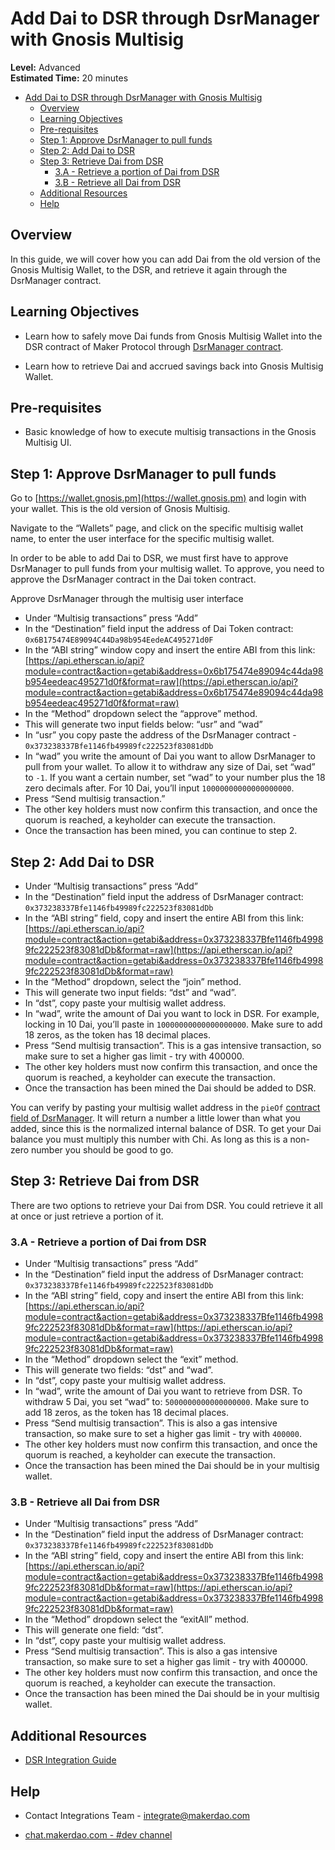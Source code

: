 # Add Dai to DSR through DsrManager with Gnosis Multisig

**Level:** Advanced  
**Estimated Time:** 20 minutes

- [Add Dai to DSR through DsrManager with Gnosis Multisig](#add-dai-to-dsr-through-dsrmanager-with-gnosis-multisig)
  - [Overview](#overview)
  - [Learning Objectives](#learning-objectives)
  - [Pre-requisites](#pre-requisites)
  - [Step 1: Approve DsrManager to pull funds](#step-1-approve-dsrmanager-to-pull-funds)
  - [Step 2: Add Dai to DSR](#step-2-add-dai-to-dsr)
  - [Step 3: Retrieve Dai from DSR](#step-3-retrieve-dai-from-dsr)
    - [3.A - Retrieve a portion of Dai from DSR](#3a---retrieve-a-portion-of-dai-from-dsr)
    - [3.B - Retrieve all Dai from DSR](#3b---retrieve-all-dai-from-dsr)
  - [Additional Resources](#additional-resources)
  - [Help](#help)

## Overview

In this guide, we will cover how you can add Dai from the old version of the Gnosis Multisig Wallet, to the DSR, and retrieve it again through the DsrManager contract.

## Learning Objectives

- Learn how to safely move Dai funds from Gnosis Multisig Wallet into the DSR contract of Maker Protocol through [DsrManager contract](https://etherscan.io/address/0x373238337Bfe1146fb49989fc222523f83081dDb#code).

- Learn how to retrieve Dai and accrued savings back into Gnosis Multisig Wallet.

## Pre-requisites

- Basic knowledge of how to execute multisig transactions in the Gnosis Multisig UI.

## Step 1: Approve DsrManager to pull funds

Go to [https://wallet.gnosis.pm](https://wallet.gnosis.pm) and login with your wallet. This is the old version of Gnosis Multisig.

Navigate to the “Wallets” page, and click on the specific multisig wallet name, to enter the user interface for the specific multisig wallet.

In order to be able to add Dai to DSR, we must first have to approve DsrManager to pull funds from your multisig wallet. To approve, you need to approve the DsrManager contract in the Dai token contract.

Approve DsrManager through the multisig user interface

- Under “Multisig transactions” press “Add”
- In the “Destination” field input the address of Dai Token contract: `0x6B175474E89094C44Da98b954EedeAC495271d0F`
- In the “ABI string” window copy and insert the entire ABI from this link: [https://api.etherscan.io/api?module=contract&action=getabi&address=0x6b175474e89094c44da98b954eedeac495271d0f&format=raw](https://api.etherscan.io/api?module=contract&action=getabi&address=0x6b175474e89094c44da98b954eedeac495271d0f&format=raw)
- In the “Method” dropdown select the “approve” method.
- This will generate two input fields below: “usr” and “wad”
- In “usr” you copy paste the address of the DsrManager contract - `0x373238337Bfe1146fb49989fc222523f83081dDb`
- In “wad” you write the amount of Dai you want to allow DsrManager to pull from your wallet. To allow it to withdraw any size of Dai, set “wad” to `-1`. If you want a certain number, set “wad” to your number plus the 18 zero decimals after. For 10 Dai, you’ll input `10000000000000000000`.
- Press “Send multisig transaction.”
- The other key holders must now confirm this transaction, and once the quorum is reached, a keyholder can execute the transaction.
- Once the transaction has been mined, you can continue to step 2.

## Step 2: Add Dai to DSR

- Under “Multisig transactions” press “Add”
- In the “Destination” field input the address of DsrManager contract: `0x373238337Bfe1146fb49989fc222523f83081dDb`
- In the “ABI string” field, copy and insert the entire ABI from this link: [https://api.etherscan.io/api?module=contract&action=getabi&address=0x373238337Bfe1146fb49989fc222523f83081dDb&format=raw](https://api.etherscan.io/api?module=contract&action=getabi&address=0x373238337Bfe1146fb49989fc222523f83081dDb&format=raw)
- In the “Method” dropdown, select the “join” method.
- This will generate two input fields: “dst” and “wad”.
- In “dst”, copy paste your multisig wallet address.
- In “wad”, write the amount of Dai you want to lock in DSR. For example, locking in 10 Dai, you’ll paste in `10000000000000000000`. Make sure to add 18 zeros, as the token has 18 decimal places.
- Press “Send multisig transaction”. This is a gas intensive transaction, so make sure to set a higher gas limit - try with 400000.
- The other key holders must now confirm this transaction, and once the quorum is reached, a keyholder can execute the transaction.
- Once the transaction has been mined the Dai should be added to DSR.

You can verify by pasting your multisig wallet address in the `pieOf` [contract field of DsrManager](https://etherscan.io/address/0x373238337bfe1146fb49989fc222523f83081ddb#readContract). It will return a number a little lower than what you added, since this is the normalized internal balance of DSR. To get your Dai balance you must multiply this number with Chi. As long as this is a non-zero number you should be good to go.

## Step 3: Retrieve Dai from DSR

There are two options to retrieve your Dai from DSR. You could retrieve it all at once or just retrieve a portion of it.

### 3.A - Retrieve a portion of Dai from DSR

- Under “Multisig transactions” press “Add”
- In the “Destination” field input the address of DsrManager contract: `0x373238337Bfe1146fb49989fc222523f83081dDb`
- In the “ABI string” field, copy and insert the entire ABI from this link: [https://api.etherscan.io/api?module=contract&action=getabi&address=0x373238337Bfe1146fb49989fc222523f83081dDb&format=raw](https://api.etherscan.io/api?module=contract&action=getabi&address=0x373238337Bfe1146fb49989fc222523f83081dDb&format=raw)
- In the “Method” dropdown select the “exit” method.
- This will generate two fields: “dst” and “wad”.
- In “dst”, copy paste your multisig wallet address.
- In “wad”, write the amount of Dai you want to retrieve from DSR. To withdraw 5 Dai, you set “wad” to: `5000000000000000000`. Make sure to add 18 zeros, as the token has 18 decimal places.
- Press “Send multisig transaction”. This is also a gas intensive transaction, so make sure to set a higher gas limit - try with `400000`.
- The other key holders must now confirm this transaction, and once the quorum is reached, a keyholder can execute the transaction.
- Once the transaction has been mined the Dai should be in your multisig wallet.

### 3.B - Retrieve all Dai from DSR

- Under “Multisig transactions” press “Add”
- In the “Destination” field input the address of DsrManager contract: `0x373238337Bfe1146fb49989fc222523f83081dDb`
- In the “ABI string” field, copy and insert the entire ABI from this link: [https://api.etherscan.io/api?module=contract&action=getabi&address=0x373238337Bfe1146fb49989fc222523f83081dDb&format=raw](https://api.etherscan.io/api?module=contract&action=getabi&address=0x373238337Bfe1146fb49989fc222523f83081dDb&format=raw)
- In the “Method” dropdown select the “exitAll” method.
- This will generate one field: “dst”.
- In “dst”, copy paste your multisig wallet address.
- Press “Send multisig transaction”. This is also a gas intensive transaction, so make sure to set a higher gas limit - try with 400000.
- The other key holders must now confirm this transaction, and once the quorum is reached, a keyholder can execute the transaction.
- Once the transaction has been mined the Dai should be in your multisig wallet.

## Additional Resources

- [DSR Integration Guide](https://github.com/makerdao/developerguides/blob/master/dai/dsr-integration-guide/dsr-integration-guide-01.md)

## Help

- Contact Integrations Team - [integrate@makerdao.com](mailto:integrate@makerdao.com)

- [chat.makerdao.com - #dev channel](https://chat.makerdao.com/channel/dev)
